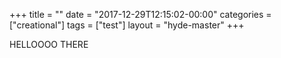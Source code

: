+++
title = ""
date = "2017-12-29T12:15:02-00:00"
categories = ["creational"]
tags = ["test"]
layout = "hyde-master"
+++

HELLOOOO THERE